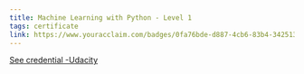 ```yaml
---
title: Machine Learning with Python - Level 1
tags: certificate
link: https://www.youracclaim.com/badges/0fa76bde-d887-4cb6-83b4-342513b5c6f5/linked_in_profile
---
```


<a class='decor' href="https://www.youracclaim.com/badges/0fa76bde-d887-4cb6-83b4-342513b5c6f5/linked_in_profile">See credential -Udacity</a>
